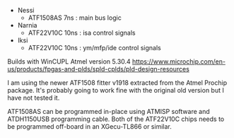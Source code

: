 
- Nessi
    - ATF1508AS  7ns : main bus logic
- Narnia
    - ATF22V10C 10ns : isa control signals
- Iksi
    - ATF22V10C 10ns : ym/mfp/ide control signals


Builds with WinCUPL Atmel version 5.30.4
https://www.microchip.com/en-us/products/fpgas-and-plds/spld-cplds/pld-design-resources

I am using the newer ATF1508 fitter v1918 extracted from the Atmel Prochip package.
It's probably going to work fine with the original old version but I have not tested it.

ATF1508AS can be programmed in-place using ATMISP software and ATDH1150USB programming cable.
Both of the ATF22V10C chips needs to be programmed off-board in an XGecu-TL866 or similar.



